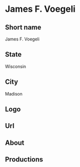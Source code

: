 # James F. Voegeli

## Short name

James F. Voegeli

## State

Wisconsin

## City

Madison

## Logo

## Url

## About

## Productions
